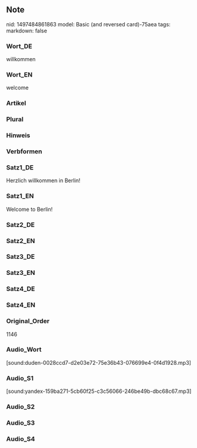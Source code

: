 ## Note
nid: 1497484861863
model: Basic (and reversed card)-75aea
tags: 
markdown: false

### Wort_DE
willkommen

### Wort_EN
welcome

### Artikel


### Plural


### Hinweis


### Verbformen


### Satz1_DE
Herzlich willkommen in Berlin!

### Satz1_EN
Welcome to Berlin!

### Satz2_DE


### Satz2_EN


### Satz3_DE


### Satz3_EN


### Satz4_DE


### Satz4_EN


### Original_Order
1146

### Audio_Wort
[sound:duden-0028ccd7-d2e03e72-75e36b43-076699e4-0f4d1928.mp3]

### Audio_S1
[sound:yandex-159ba271-5cb60f25-c3c56066-246be49b-dbc68c67.mp3]

### Audio_S2


### Audio_S3


### Audio_S4


